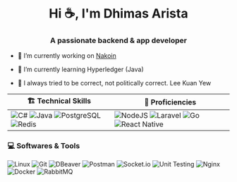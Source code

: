 <h1 align="center">Hi ☕, I'm Dhimas Arista</h1>
<h3 align="center">A passionate backend & app developer</h3>


- 🔭 I’m currently working on [Nakoin](https://github.com/dhimasarista/nakoin)

- 🌱 I’m currently learning Hyperledger (Java)

- 🧠 I always tried to be correct, not politically correct. Lee Kuan Yew


| 🏗️ Technical Skills | 🌱 Proficiencies |
|-------------------------|----------------------|
| ![C#](https://custom-icon-badges.demolab.com/badge/CSharp-%23E0559F.svg?logo=cshrp&logoColor=white) ![Java](https://img.shields.io/badge/Java-%23F1413D.svg?logo=openjdk&logoColor=white) ![PostgreSQL](https://img.shields.io/badge/PostgreSQL-0056A3?logo=postgresql&logoColor=white) ![Redis](https://img.shields.io/badge/Redis-ED5454?logo=redis&logoColor=white) | ![NodeJS](https://img.shields.io/badge/NodeJS-339933.svg?logo=node.js&logoColor=white) ![Laravel](https://img.shields.io/badge/Laravel-EB6A4A?logo=laravel&logoColor=white) ![Go](https://img.shields.io/badge/Golang-%2300ADD8.svg?logo=go&logoColor=white) ![React Native](https://img.shields.io/badge/React%20Native-20232A?logo=react&logoColor=61DAFB) |


### 💻 Softwares & Tools
![Linux](https://img.shields.io/badge/Linux-%23FCC624?logo=linux&logoColor=black)
![Git](https://img.shields.io/badge/Git-%23F1502F?logo=git&logoColor=white)
![DBeaver](https://img.shields.io/badge/DBeaver-%234A90E2?logo=dbeaver&logoColor=white)
![Postman](https://img.shields.io/badge/Postman-%23FF6C37?logo=postman&logoColor=white)
![Socket.io](https://img.shields.io/badge/SocketIO-%23B0B0B0?logo=socketdotio&logoColor=black&color=white)
![Unit Testing](https://img.shields.io/badge/Unit%20Testing-%23FF5722?logo=jest&logoColor=white)
![Nginx](https://img.shields.io/badge/Nginx-%23009639?logo=nginx&logoColor=white)
![Docker](https://img.shields.io/badge/Docker-%232496ED?logo=docker&logoColor=white)
![RabbitMQ](https://img.shields.io/badge/RabbitMQ-%23FF6600?logo=rabbitmq&logoColor=white)

<!--
![MSSQL](https://custom-icon-badges.demolab.com/badge/MSSQL-EB5A5A.svg?logo=mssql&logoColor=white)
[![LinkedIn](https://custom-icon-badges.demolab.com/badge/LinkedIn-0A66C2?logo=linkedin-white&logoColor=fff)](https://www.linkedin.com/in/dhimasarista/)
[![Instagram Badge](https://img.shields.io/badge/-Instagram-purple?logo=instagram&logoColor=white&link=https://instagram.com/codedhims/)](https://www.instagram.com/codedhims)
[![Gmail](https://img.shields.io/badge/-Gmail-c14438?style=flat&logo=Gmail&logoColor=white)](mailto:mdhimasarista@gmail.com)
[![Website Badge](https://img.shields.io/badge/-Website-c14438?style=flat&logo=Google-Chrome&logoColor=white&link=https://dhimasarista.github.io)](https://dhimasarista.github.io)
[![Github](https://img.shields.io/github/followers/dhimasarista?label=Follow&style=social)](https://github.com/dhimasarista)
